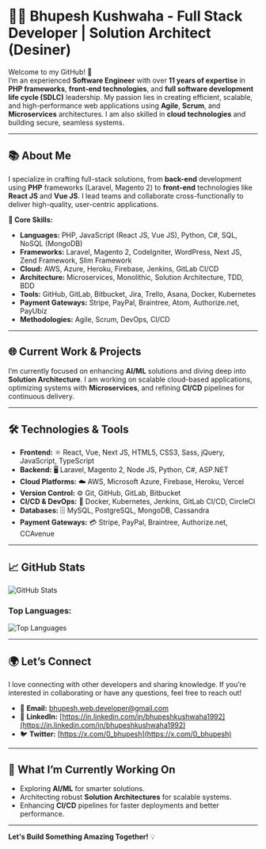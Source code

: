 # 👨‍💻 **Bhupesh Kushwaha - Full Stack Developer | Solution Architect (Desiner)**

Welcome to my GitHub! 🚀  
I’m an experienced **Software Engineer** with over **11 years of expertise** in **PHP frameworks**, **front-end technologies**, and **full software development life cycle (SDLC)** leadership. My passion lies in creating efficient, scalable, and high-performance web applications using **Agile**, **Scrum**, and **Microservices** architectures. I am also skilled in **cloud technologies** and building secure, seamless systems.

---

## 📚 **About Me**

I specialize in crafting full-stack solutions, from **back-end** development using **PHP** frameworks (Laravel, Magento 2) to **front-end** technologies like **React JS** and **Vue JS**. I lead teams and collaborate cross-functionally to deliver high-quality, user-centric applications.

**🔧 Core Skills:**
- **Languages:** PHP, JavaScript (React JS, Vue JS), Python, C#, SQL, NoSQL (MongoDB)
- **Frameworks:** Laravel, Magento 2, CodeIgniter, WordPress, Next JS, Zend Framework, Slim Framework
- **Cloud:** AWS, Azure, Heroku, Firebase, Jenkins, GitLab CI/CD
- **Architecture:** Microservices, Monolithic, Solution Architecture, TDD, BDD
- **Tools:** GitHub, GitLab, Bitbucket, Jira, Trello, Asana, Docker, Kubernetes
- **Payment Gateways:** Stripe, PayPal, Braintree, Atom, Authorize.net, PayUbiz
- **Methodologies:** Agile, Scrum, DevOps, CI/CD

---

## 🌐 **Current Work & Projects**

I’m currently focused on enhancing **AI/ML** solutions and diving deep into **Solution Architecture**. I am working on scalable cloud-based applications, optimizing systems with **Microservices**, and refining **CI/CD** pipelines for continuous delivery.

---

## 🛠️ **Technologies & Tools**

- **Frontend:** ⚛️ React, Vue, Next JS, HTML5, CSS3, Sass, jQuery, JavaScript, TypeScript
- **Backend:** 🖥️ Laravel, Magento 2, Node JS, Python, C#, ASP.NET
- **Cloud Platforms:** ☁️ AWS, Microsoft Azure, Firebase, Heroku, Vercel
- **Version Control:** ⚙️ Git, GitHub, GitLab, Bitbucket
- **CI/CD & DevOps:** 🐳 Docker, Kubernetes, Jenkins, GitLab CI/CD, CircleCI
- **Databases:** 🗄️ MySQL, PostgreSQL, MongoDB, Cassandra
- **Payment Gateways:** 💳 Stripe, PayPal, Braintree, Authorize.net, CCAvenue

---

## 📈 **GitHub Stats**

![GitHub Stats](https://github-readme-stats.vercel.app/api?username=bhupeshkushwaha&show_icons=true&hide_title=true&count_private=true&hide=prs&theme=radical)

### **Top Languages:**
![Top Languages](https://github-readme-stats.vercel.app/api/top-langs/?username=bhupeshkushwaha&layout=compact&theme=radical)

---

## 🌍 **Let’s Connect**

I love connecting with other developers and sharing knowledge. If you’re interested in collaborating or have any questions, feel free to reach out!

- 📧 **Email:** [bhupesh.web.developer@gmail.com](mailto:bhupesh.web.developer@gmail.com)
- 💼 **LinkedIn:** [https://in.linkedin.com/in/bhupeshkushwaha1992](https://in.linkedin.com/in/bhupeshkushwaha1992)
- 🐦 **Twitter:** [https://x.com/0_bhupesh](https://x.com/0_bhupesh)


---

## 🎯 **What I’m Currently Working On**

- Exploring **AI/ML** for smarter solutions.
- Architecting robust **Solution Architectures** for scalable systems.
- Enhancing **CI/CD** pipelines for faster deployments and better performance.

---

**Let's Build Something Amazing Together!** 💡
